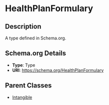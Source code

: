 # HealthPlanFormulary

## Description
A type defined in Schema.org.

## Schema.org Details
- **Type**: Type
- **URI**: https://schema.org/HealthPlanFormulary

## Parent Classes
- [Intangible](../Intangible.md)


